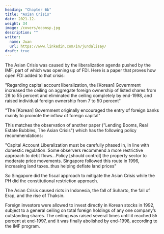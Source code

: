 ```yaml
---
heading: "Chapter 6b"
title: "Asian Crisis"
date: 2021-12-
weight: 34
image: /covers/econsp.jpg
description: ""
writer:
  name: Juan
  url: https://www.linkedin.com/in/jundalisay/
draft: true
---
```



The Asian Crisis was caused by the liberalization agenda pushed by the IMF, part of which was opening up of FDI. Here is a paper that proves how open FDI added to that crisis:

"Regarding capital account liberalization, the [Korean] Government increased the ceiling on aggregate foreign ownership of listed shares from 26 to 55 percent and eliminated the ceiling completely by end-1998, and raised individual foreign ownership from 7 to 50 percent"

"The [Korean] Government originally encouraged the entry of foreign banks mainly to promote the inflow of foreign capital"

This matches the observation of another paper ("Lending Booms, Real Estate Bubbles, The Asian Crisis") which has the following policy recommendations: 

"Capital Account Liberalization must be carefully phased in, in line with domestic regulation. Some observers recommend a more restrictive approach to debt flows...Policy [should control] the property sector to moderate price movements. Singapore followed this route in 1996, increasing land taxes..thus helping deflate land prices"

So Singapore did the fiscal approach to mitigate the Asian Crisis while the PH did the constitutional restriction approach. 

The Asian Crisis caused riots in Indonesia, the fall of Suharto, the fall of Erap, and the rise of Thaksin. 

Foreign investors were allowed to invest directly in Korean stocks in 1992, subject to a general ceiling on total foreign holdings of any one company’s outstanding shares. The ceiling was raised several times until it reached 55 percent at end-1997, and it was finally abolished by end-1998, according to the IMF program.
